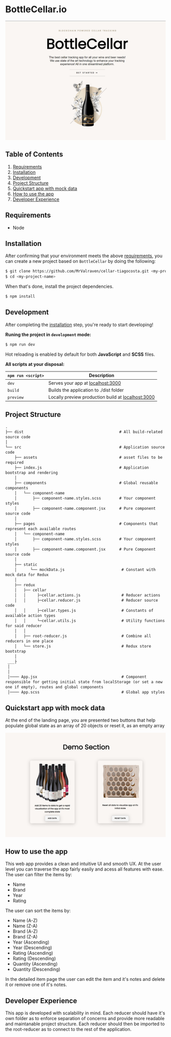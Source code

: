 # BottleCellar.io

![Image](home.jpg)

## Table of Contents
1. [Requirements](#requirements)
1. [Installation](#installation)
1. [Development](#development)
1. [Project Structure](#project-structure)
1. [Quickstart app with mock data](#mock-data)
1. [How to use the app](#use-app)
1. [Developer Experience](#developer-experience)

## Requirements
* Node

## Installation

After confirming that your environment meets the above [requirements](#requirements), you can create a new project based on `BottleCellar` by doing the following:

```bash
$ git clone https://github.com/MrValraven/cellar-tiagocosta.git <my-project-name>
$ cd <my-project-name>
```

When that's done, install the project dependencies.

```bash
$ npm install
```

## Development

After completing the [installation](#installation) step, you're ready to start developing!

**Runing the project in `development` mode:**

```bash
$ npm run dev
```

Hot reloading is enabled by default for both **JavaScript** and **SCSS** files.

**All scripts at your disposal:**

|`npm run <script>`    |Description|
|----------------------|-----------|
|`dev`            	   |Serves your app at [localhost:3000](http://localhost:3000)|
|`build`               |Builds the application to ./dist folder|
|`preview`             |Locally preview production build at [localhost:3000](http://localhost:3000)|

## Project Structure

```
.
├── dist                                          # All build-related source code
│
└── src                                           # Application source code
    ├── assets                                    # asset files to be required
    ├── index.js                                  # Application bootstrap and rendering
    │
    ├── components                                # Global reusable components
    │   └── component-name
    │       ├── component-name.styles.scss        # Your component styles 
    │       ├── component-name.component.jsx      # Pure component source code
    │
    ├── pages                                     # Components that represent each available routes
    │   └── component-name
    │       ├── component-name.styles.scss        # Your component styles
    │       ├── component-name.component.jsx      # Pure Component source code
    │
    ├── static                   
    │      └── mockData.js                         # Constant with mock data for Redux
    │
    ├── redux
    │   ├── cellar
    │   │     ├─cellar.actions.js                  # Reducer actions
    │   │     ├─cellar.reducer.js                  # Reducer source code
    │   │     ├─cellar.types.js                    # Constants of available action types
    │   │     └─cellar.utils.js                    # Utility functions for said reducer
    │   │
    │   ├── root-reducer.js                        # Combine all reducers in one place
    │   └── store.js                               # Redux store bootstrap
    │
 ___├
 │
 │
 │──── App.jsx                                     # Component responsible for getting initial state from localStorage (or set a new one if empty), routes and global components
 │──── App.scss                                    # Global app styles
```

## Quickstart app with mock data

At the end of the landing page, you are presented two buttons that help populate global state as an array of 20 objects or reset it, as an empty array

![Image](screenshot.jpg)

## How to use the app 

This web app provides a clean and intuitive UI and smooth UX. At the user level you can traverse the app fairly easily and acess all features with ease.
The user can filter the items by:
- Name
- Brand
- Year
- Rating

The user can sort the items by:
- Name (A-Z)
- Name (Z-A)
- Brand (A-Z)
- Brand (Z-A)
- Year (Ascending)
- Year (Descending)
- Rating (Ascending)
- Rating (Descending)
- Quantity (Ascending)
- Quantity (Descending)

In the detailed item page the user can edit the item and it's notes and delete it or remove one of it's notes.

## Developer Experience

This app is developed with scalability in mind.
Each reducer should have it's own folder as to enforce separation of concerns and provide more readable and maintanable project structure.
Each reducer should then be imported to the root-reducer as to connect to the rest of the application.

